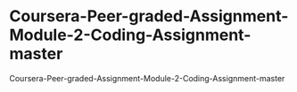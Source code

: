 # Coursera-Peer-graded-Assignment-Module-2-Coding-Assignment-master
Coursera-Peer-graded-Assignment-Module-2-Coding-Assignment-master
